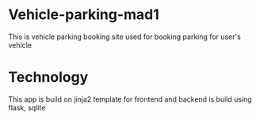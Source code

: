 # Vehicle-parking-mad1
This is vehicle parking booking site used for booking parking for user's vehicle

# Technology
This app is build on jinja2 template for frontend and backend is build using flask, sqlite
